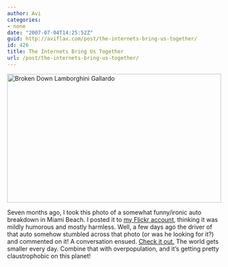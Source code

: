 ```yaml
---
author: Avi
categories:
- none
date: "2007-07-04T14:25:52Z"
guid: http://aviflax.com/post/the-internets-bring-us-together/
id: 426
title: The Internets Bring Us Together
url: /post/the-internets-bring-us-together/
---
```

[<img src="http://farm1.static.flickr.com/136/325243257_e62c27f5c9.jpg" width="500" height="301" alt="Broken Down Lamborghini Gallardo" />](http://www.flickr.com/photos/avi4now/325243257/ "Photo Sharing")
  
Seven months ago, I took this photo of a somewhat funny/ironic auto breakdown in Miami Beach. I posted it to [my Flickr account](http://www.flickr.com/photos/avi4now/), thinking it was mildly humorous and mostly harmless. Well, a few days ago the driver of that auto somehow stumbled across that photo (or was he looking for it?) and commented on it! A conversation ensued. [Check it out.](http://www.flickr.com/photos/avi4now/325243257/) The world gets smaller every day. Combine that with overpopulation, and it&#8217;s getting pretty claustrophobic on this planet!